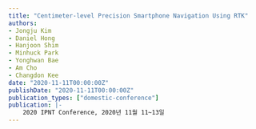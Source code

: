 ```yaml
---
title: "Centimeter-level Precision Smartphone Navigation Using RTK"
authors:
- Jongju Kim
- Daniel Hong
- Hanjoon Shim
- Minhuck Park
- Yonghwan Bae
- Am Cho
- Changdon Kee
date: "2020-11-11T00:00:00Z"
publishDate: "2020-11-11T00:00:00Z"
publication_types: ["domestic-conference"]
publication: |-
    2020 IPNT Conference, 2020년 11월 11~13일
---
```

